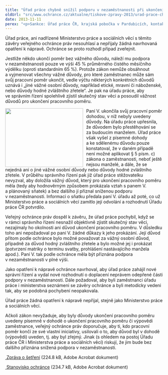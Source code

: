 ```yaml
---
title: "Úřad práce chybně snížil podporu v nezaměstnanosti při ukončení pracovního poměru zaměstnancem"
oldUrl: "src/www.ochrance.cz/aktualne/tiskove-zpravy-2013/urad-prace-chybne-snizil-podporu-v-nezamestnanosti-pri-ukonceni-pracovniho-pomeru-zames"
date: 2013-11-11
perex: "<p>Sankce: Úřad práce ČR, krajská pobočka v Pardubicích, kontaktní pracoviště Hlinsko, postupoval nepřípustným způsobem, když snížil podporu v nezaměstnanosti uchazečce, která sama ukončila pracovní poměr. Nevyhodnotil totiž, zda existovaly vážné důvodů, kvůli nimž uchazečka pracovní poměr ukončila.</p>"
---
```


<!-- imported from the old website -->

<p>Úřad práce, ani nadřízené Ministerstvo práce a sociálních věcí s těmito závěry veřejného ochránce práv nesouhlasí a nepřijaly žádná navrhovaná opatření k nápravě. Ochránce se proto rozhodl případ zveřejnit.</p><p>Jestliže někdo ukončí poměr bez vážného důvodu, náleží mu podpora v nezaměstnanosti pouze ve výši 45 % průměrného čistého měsíčního výdělku (oproti standardním 65 %). Protože zákon nemůže obsáhnout a vyjmenovat všechny vážné důvody, pro které zaměstnanec může sám svůj pracovní poměr ukončit, vedle výčtu některých konkrétních důvodů uznává i „jiné vážné osobní důvody, například etické, mravní či náboženské, nebo důvody hodné zvláštního zřetele“. Je pak na úřadu práce, aby ve správním řízení spolehlivě zjistil skutečný stav věci a posoudil vážnost důvodů pro ukončení pracovního poměru.</p><p><img src="https://www.ochrance.cz/uploads/RTEmagicC_graf-dolu.jpg.jpg" style="BORDER-BOTTOM-COLOR: ; BORDER-TOP-COLOR: ; PADDING-RIGHT: 10px; FLOAT: left; BORDER-RIGHT-COLOR: ; BORDER-LEFT-COLOR: " height="187" width="249" alt="" />Paní V. ukončila svůj pracovní poměr dohodou, v níž nebyly uvedeny důvody. Na úřadu práce upřesnila, že důvodem bylo přestěhování se za budoucím manželem. Úřad práce však vyšel z písemné dohody a ke sdělenému důvodu pouze konstatoval, že v daném případě není možné aplikovat § 5 písm. c) zákona o zaměstnanosti, neboť ještě nejsou manželé, a dále, že se nejedná ani o jiné vážné osobní důvody nebo důvody hodné zvláštního zřetele. V průběhu správního řízení pak již úřad práce stěžovatelku nevyzval, aby doložila vážný důvod, který pro ukončení pracovního poměru měla (tedy aby hodnověrným způsobem prokázala vztah s panem V. a plánovaný sňatek) a bez dalšího jí přiznal sníženou podporu v nezaměstnanosti. Informaci o sňatku předala paní V. úřadu až poté, co už Ministerstvo práce a sociálních věcí zamítlo její odvolání a rozhodnutí Úřadu práce ČR potvrdilo.</p><p>Veřejný ochránce práv dospěl k závěru, že úřad práce pochybil, když se v rámci správního řízení nesnažil objektivně zjistit skutečný stav věci, nezajímaly ho okolnosti ani důvod ukončení pracovního poměru. V důsledku toho ani nepožadoval po paní V. žádné důkazy k jeho prokázání. Její důvod přitom podle ochránce bylo možné považovat za vážný osobní důvod, případně za důvod hodný zvláštního zřetele a bylo možné jej i prokázat (potvrzení matriky o termínu svatby, prohlášení nastávajícího manžela apod.). Paní V. tak podle ochránce měla být přiznána podpora v nezaměstnanosti v plné výši.</p><p>Jako opatření k nápravě ochránce navrhoval, aby úřad práce zahájil nové správní řízení a vydal nové rozhodnutí o doplacení neprávem odepřené části podpory v nezaměstnanosti. Dále požadoval, aby byli zaměstnanci úřadu práce i ministerstva seznámeni se závěry ochránce a byli metodicky vedeni tak, aby se podobná pochybení neopakovala.</p><p>Úřad práce žádná opatření k nápravě nepřijal, stejně jako Ministerstvo práce a sociálních věcí.</p><p>Ačkoli zákon nevyžaduje, aby byly důvody ukončení pracovního poměru uvedeny písemně v dohodě o ukončení pracovního poměru či výpovědi zaměstnance, veřejný ochránce práv doporučuje, aby ti, kdo pracovní poměr končí ze své vlastní iniciativy, usilovali o to, aby důvod byl v dohodě (výpovědi) uveden, tj. aby byl zřejmý. Jinak (s ohledem na postoj Úřadu práce ČR i Ministerstva práce a sociálních věcí) riskují, že jim bude bez dalšího přiznána snížená podpora v nezaměstnanosti.</p><p><a title="Otevření do nového okna" href="https://www.ochrance.cz/fileadmin/user_upload/STANOVISKA/prace_a_zamestnanost/Urad_prace/1755-2012-PS-ZZ.pdf" target="_blank"><img alt="" src="https://www.ochrance.cz/typo3/ext/od_linkdesc/icons/pdf.gif" class="od_linkdesc_icon" /> Zpráva o šetření</a> (224.8 kB, Adobe Acrobat dokument)</p><p><a title="Otevření do nového okna" href="https://www.ochrance.cz/fileadmin/user_upload/STANOVISKA/prace_a_zamestnanost/Urad_prace/1755-2012-PS-ZSO.pdf" target="_blank"><img alt="" src="https://www.ochrance.cz/typo3/ext/od_linkdesc/icons/pdf.gif" class="od_linkdesc_icon" /> Stanovisko ochránce</a> (234.7 kB, Adobe Acrobat dokument)</p>
